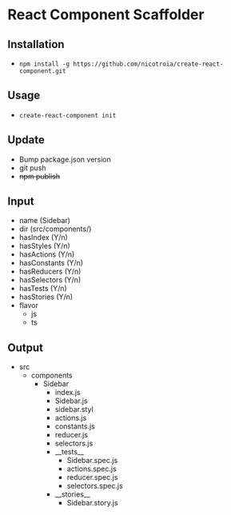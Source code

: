 # React Component Scaffolder

## Installation 
  - `npm install -g https://github.com/nicotroia/create-react-component.git`

## Usage
  - `create-react-component init`

## Update
  - Bump package.json version
  - git push 
  - ~~npm publish~~

## Input
 - name (Sidebar)
 - dir (src/components/)
 - hasIndex (Y/n)
 - hasStyles (Y/n)
 - hasActions (Y/n)
 - hasConstants (Y/n)
 - hasReducers (Y/n)
 - hasSelectors (Y/n)
 - hasTests (Y/n)
 - hasStories (Y/n)
 - flavor
   - js
   - ts

## Output
  - src
    - components
      - Sidebar
        - index.js
        - Sidebar.js
        - sidebar.styl
        - actions.js
        - constants.js
        - reducer.js
        - selectors.js
        - \_\_tests\_\_
          - Sidebar.spec.js
          - actions.spec.js
          - reducer.spec.js
          - selectors.spec.js
        - \_\_stories\_\_
          - Sidebar.story.js
